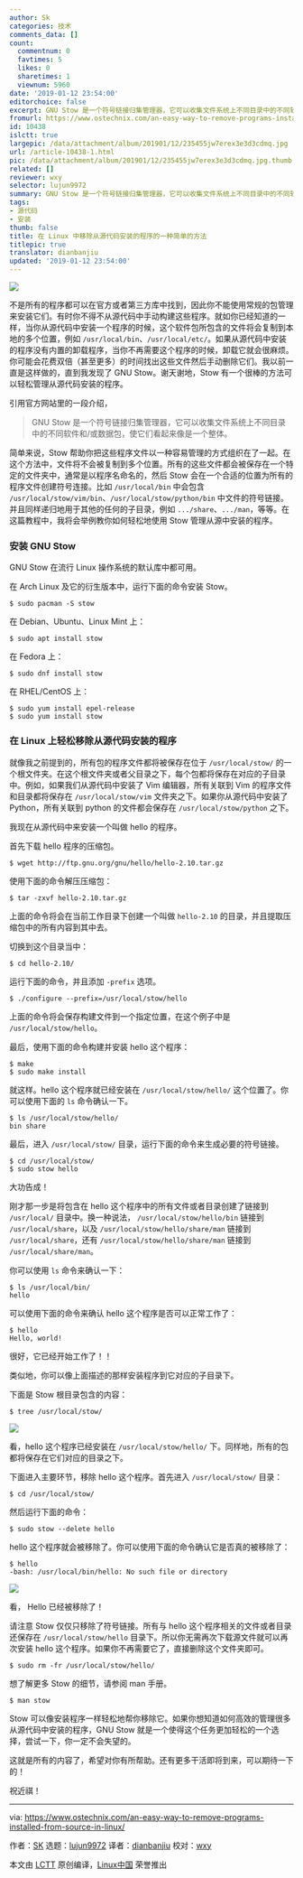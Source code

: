 ```yaml
---
author: Sk
categories: 技术
comments_data: []
count:
  commentnum: 0
  favtimes: 5
  likes: 0
  sharetimes: 1
  viewnum: 5960
date: '2019-01-12 23:54:00'
editorchoice: false
excerpt: GNU Stow 是一个符号链接归集管理器，它可以收集文件系统上不同目录中的不同软件和/或数据包，使它们看起来像是一个整体。
fromurl: https://www.ostechnix.com/an-easy-way-to-remove-programs-installed-from-source-in-linux/
id: 10438
islctt: true
largepic: /data/attachment/album/201901/12/235455jw7erex3e3d3cdmq.jpg
url: /article-10438-1.html
pic: /data/attachment/album/201901/12/235455jw7erex3e3d3cdmq.jpg.thumb.jpg
related: []
reviewer: wxy
selector: lujun9972
summary: GNU Stow 是一个符号链接归集管理器，它可以收集文件系统上不同目录中的不同软件和/或数据包，使它们看起来像是一个整体。
tags:
- 源代码
- 安装
thumb: false
title: 在 Linux 中移除从源代码安装的程序的一种简单的方法
titlepic: true
translator: dianbanjiu
updated: '2019-01-12 23:54:00'
---
```


![](/data/attachment/album/201901/12/235455jw7erex3e3d3cdmq.jpg)


不是所有的程序都可以在官方或者第三方库中找到，因此你不能使用常规的包管理来安装它们。有时你不得不从源代码中手动构建这些程序。就如你已经知道的一样，当你从源代码中安装一个程序的时候，这个软件包所包含的文件将会复制到本地的多个位置，例如 `/usr/local/bin`、`/usr/local/etc/`。如果从源代码中安装的程序没有内置的卸载程序，当你不再需要这个程序的时候，卸载它就会很麻烦。你可能会花费双倍（甚至更多）的时间找出这些文件然后手动删除它们。我以前一直是这样做的，直到我发现了 GNU Stow。谢天谢地，Stow 有一个很棒的方法可以轻松管理从源代码安装的程序。


引用官方网站里的一段介绍，



> 
> GNU Stow 是一个符号链接归集管理器，它可以收集文件系统上不同目录中的不同软件和/或数据包，使它们看起来像是一个整体。
> 
> 
> 


简单来说，Stow 帮助你把这些程序文件以一种容易管理的方式组织在了一起。在这个方法中，文件将不会被复制到多个位置。所有的这些文件都会被保存在一个特定的文件夹中，通常是以程序名命名的，然后 Stow 会在一个合适的位置为所有的程序文件创建符号连接。比如 `/usr/local/bin` 中会包含 `/usr/local/stow/vim/bin`、`/usr/local/stow/python/bin` 中文件的符号链接。并且同样递归地用于其他的任何的子目录，例如 `.../share`、`.../man`，等等。在这篇教程中，我将会举例教你如何轻松地使用 Stow 管理从源中安装的程序。


### 安装 GNU Stow


GNU Stow 在流行 Linux 操作系统的默认库中都可用。


在 Arch Linux 及它的衍生版本中，运行下面的命令安装 Stow。



```
$ sudo pacman -S stow
```

在 Debian、Ubuntu、Linux Mint 上：



```
$ sudo apt install stow
```

在 Fedora 上：



```
$ sudo dnf install stow
```

在 RHEL/CentOS 上：



```
$ sudo yum install epel-release
$ sudo yum install stow
```

### 在 Linux 上轻松移除从源代码安装的程序


就像我之前提到的，所有包的程序文件都将被保存在位于 `/usr/local/stow/` 的一个根文件夹。在这个根文件夹或者父目录之下，每个包都将保存在对应的子目录中。例如，如果我们从源代码中安装了 Vim 编辑器，所有关联到 Vim 的程序文件和目录都将保存在 `/usr/local/stow/vim` 文件夹之下。如果你从源代码中安装了 Python，所有关联到 python 的文件都会保存在 `/usr/local/stow/python` 之下。


我现在从源代码中来安装一个叫做 hello 的程序。


首先下载 hello 程序的压缩包。



```
$ wget http://ftp.gnu.org/gnu/hello/hello-2.10.tar.gz
```

使用下面的命令解压压缩包：



```
$ tar -zxvf hello-2.10.tar.gz
```

上面的命令将会在当前工作目录下创建一个叫做 `hello-2.10` 的目录，并且提取压缩包中的所有内容到其中去。


切换到这个目录当中：



```
$ cd hello-2.10/
```

运行下面的命令，并且添加 `-prefix` 选项。



```
$ ./configure --prefix=/usr/local/stow/hello
```

上面的命令将会保存构建文件到一个指定位置，在这个例子中是 `/usr/local/stow/hello`。


最后，使用下面的命令构建并安装 hello 这个程序：



```
$ make
$ sudo make install
```

就这样。hello 这个程序就已经安装在 `/usr/local/stow/hello/` 这个位置了。你可以使用下面的 `ls` 命令确认一下。



```
$ ls /usr/local/stow/hello/
bin share
```

最后，进入 `/usr/local/stow/` 目录，运行下面的命令来生成必要的符号链接。



```
$ cd /usr/local/stow/
$ sudo stow hello
```

大功告成！


刚才那一步是将包含在 hello 这个程序中的所有文件或者目录创建了链接到 `/usr/local/` 目录中。换一种说法， `/usr/local/stow/hello/bin` 链接到 `/usr/local/share`，以及 `/usr/local/stow/hello/share/man` 链接到 `/usr/local/share`，还有 `/usr/local/stow/hello/share/man` 链接到 `/usr/local/share/man`。


你可以使用 `ls` 命令来确认一下：



```
$ ls /usr/local/bin/
hello
```

可以使用下面的命令来确认 hello 这个程序是否可以正常工作了：



```
$ hello
Hello, world!
```

很好，它已经开始工作了！！


类似地，你可以像上面描述的那样安装程序到它对应的子目录下。


下面是 Stow 根目录包含的内容：



```
$ tree /usr/local/stow/
```

![](/data/attachment/album/201901/12/235458ag4xg6pbvopfv58g.png)


看，hello 这个程序已经安装在 `/usr/local/stow/hello/` 下。同样地，所有的包都将保存在它们对应的目录之下。


下面进入主要环节，移除 hello 这个程序。首先进入 `/usr/local/stow/` 目录：



```
$ cd /usr/local/stow/
```

然后运行下面的命令：



```
$ sudo stow --delete hello
```

hello 这个程序就会被移除了。你可以使用下面的命令确认它是否真的被移除了：



```
$ hello
-bash: /usr/local/bin/hello: No such file or directory
```

![](/data/attachment/album/201901/12/235459czy34043mrjqzrec.png)


看， Hello 已经被移除了！


请注意 Stow 仅仅只移除了符号链接。所有与 hello 这个程序相关的文件或者目录还保存在 `/usr/local/stow/hello` 目录下。所以你无需再次下载源文件就可以再次安装 hello 这个程序。如果你不再需要它了，直接删除这个文件夹即可。



```
$ sudo rm -fr /usr/local/stow/hello/
```

想了解更多 Stow 的细节，请参阅 man 手册。



```
$ man stow
```

Stow 可以像安装程序一样轻松地帮你移除它。如果你想知道如何高效的管理很多从源代码中安装的程序，GNU Stow 就是一个使得这个任务更加轻松的一个选择，尝试一下，你一定不会失望的。


这就是所有的内容了，希望对你有所帮助。还有更多干活即将到来，可以期待一下的！


祝近祺！




---


via: <https://www.ostechnix.com/an-easy-way-to-remove-programs-installed-from-source-in-linux/>


作者：[SK](https://www.ostechnix.com/author/sk/) 选题：[lujun9972](https://github.com/lujun9972) 译者：[dianbanjiu](https://github.com/dianbanjiu) 校对：[wxy](https://github.com/wxy)


本文由 [LCTT](https://github.com/LCTT/TranslateProject) 原创编译，[Linux中国](https://linux.cn/) 荣誉推出